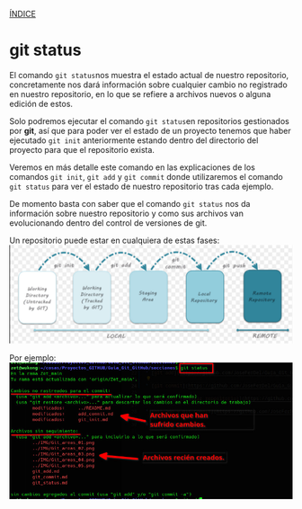 [ÍNDICE](https://github.com/JoseFerDel/Guia_Git_GitHub/blob/Zet_main/README.md)


# **git status**


El comando `git status`nos muestra el estado actual de nuestro repositorio, concretamente nos dará información sobre cualquier cambio no registrado en nuestro repositorio, en lo que se refiere a archivos nuevos o alguna edición de estos.


Solo podremos ejecutar el comando `git status`en repositorios gestionados por **git**, así que para poder ver el estado de un proyecto tenemos que haber ejecutado `git init` anteriormente estando dentro del directorio del proyecto para que el repositorio exista.

Veremos en más detalle este comando en las explicaciones de los comandos `git init`, `git add` y `git commit` donde utilizaremos el comando `git status` para ver el estado de nuestro repositorio tras cada ejemplo.

De momento basta con saber que el comando `git status` nos da información sobre nuestro repositorio y como sus archivos van evolucionando dentro del control de versiones de git.

Un repositorio puede estar en cualquiera de estas fases:    
![git_areas](/IMG/Git_areas.png "Areas de git")




Por ejemplo:    
![git status](/IMG/git_status.jpg "git status")







